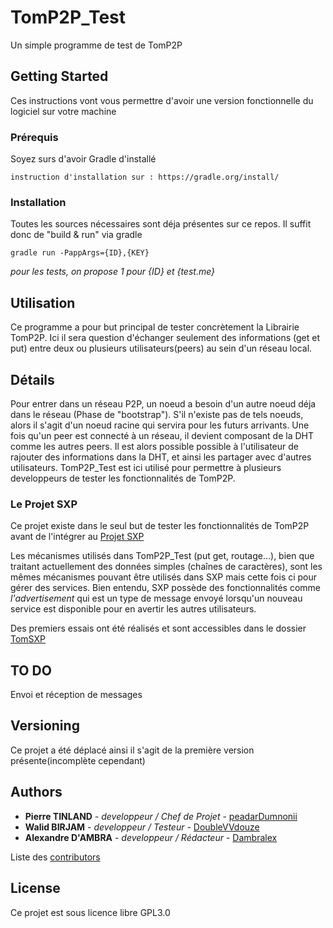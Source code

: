 # TomP2P_Test

Un simple programme de test de TomP2P

## Getting Started

Ces instructions vont vous permettre d'avoir une version fonctionnelle du logiciel sur votre machine

### Prérequis

Soyez surs d'avoir Gradle d'installé

```
instruction d'installation sur : https://gradle.org/install/
```

### Installation

Toutes les sources nécessaires sont déja présentes sur ce repos. Il suffit donc de "build & run" via gradle

```
gradle run -PappArgs={ID},{KEY}
```
*pour les tests, on propose 1 pour {ID} et {test.me}*

## Utilisation

Ce programme a pour but principal de tester concrètement la Librairie TomP2P.
Ici il sera question d'échanger seulement des informations (get et put) entre deux ou plusieurs utilisateurs(peers) au sein d'un réseau local.

## Détails

Pour entrer dans un réseau P2P, un noeud a besoin d'un autre noeud déja dans le réseau (Phase de "bootstrap"). S'il n'existe pas de tels noeuds, alors il s'agit d'un noeud racine qui servira pour les futurs arrivants.
Une fois qu'un peer est connecté à un réseau, il devient composant de la DHT comme les autres peers.
Il est alors possible possible à l'utilisateur de rajouter des informations dans la DHT, et ainsi les partager avec d'autres utilisateurs.
TomP2P_Test est ici utilisé pour permettre à plusieurs developpeurs de tester les fonctionnalités de TomP2P.

### Le Projet SXP
Ce projet existe dans le seul but de tester les fonctionnalités de TomP2P avant de l'intégrer au [Projet SXP](https://github.com/pja35/SXP)

Les mécanismes utilisés dans TomP2P_Test (put get, routage...), bien que traitant actuellement des données simples (chaînes de caractères), sont les mêmes mécanismes pouvant être utilisés dans SXP mais cette fois ci pour gérer des services. Bien entendu, SXP possède des fonctionnalités comme *l'advertisement* qui est un type de message envoyé lorsqu'un nouveau service est disponible pour en avertir les autres utilisateurs.

Des premiers essais ont été réalisés et sont accessibles dans le dossier [TomSXP](https://github.com/dambralex/TomP2P_Test/tree/master/TomSXP)

## TO DO  

Envoi et réception de messages

## Versioning

Ce projet a été déplacé ainsi il s'agit de la première version présente(incomplète cependant)

## Authors

* **Pierre TINLAND** - *developpeur / Chef de Projet* - [peadarDumnonii](https://github.com/peadarDumnonii)
* **Walid BIRJAM** - *developpeur / Testeur* - [DoubleVVdouze](https://github.com/DoubleVVdouze)
* **Alexandre D'AMBRA** - *developpeur / Rédacteur* - [Dambralex](https://github.com/Dambralex)

Liste des [contributors](https://github.com/your/project/contributors)

## License

Ce projet est sous licence libre GPL3.0
